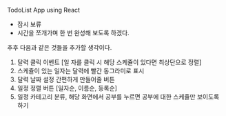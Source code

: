 TodoList App using React


- 잠시 보류
- 시간을 쪼개가며 한 번 완성해 보도록 하겠다.


추후 다음과 같은 것들을 추가할 생각이다.
1. 달력 클릭 이벤트 [일 자를 클릭 시 해당 스케쥴이 있다면 최상단으로 정렬]
2. 스케쥴이 있는 일자는 달력에 빨간 동그라미로 표시
3. 달력 날짜 설정 간편하게 만들어줄 버튼
4. 일정 정렬 버튼 [일자순, 이름순, 등록순]
5. 일정 카테고리 분류, 해당 화면에서 공부를 누르면 공부에 대한 스케쥴만 보이도록 하기
